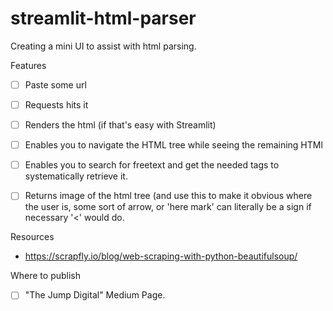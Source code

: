 # streamlit-html-parser
Creating a mini UI to assist with html parsing.

Features
- [ ] Paste some url 
- [ ] Requests hits it 
- [ ] Renders the html (if that's easy with Streamlit)
- [ ] Enables you to navigate the HTML tree while seeing the remaining HTMl
- [ ] Enables you to search for freetext and get the needed tags to systematically retrieve it.
- [ ] Returns image of the html tree (and use this to make it obvious where the user is, some sort of arrow, or 'here mark' can literally be a sign if necessary '<' would do.


Resources
- https://scrapfly.io/blog/web-scraping-with-python-beautifulsoup/

Where to publish 
- [ ] "The Jump Digital" Medium Page.
